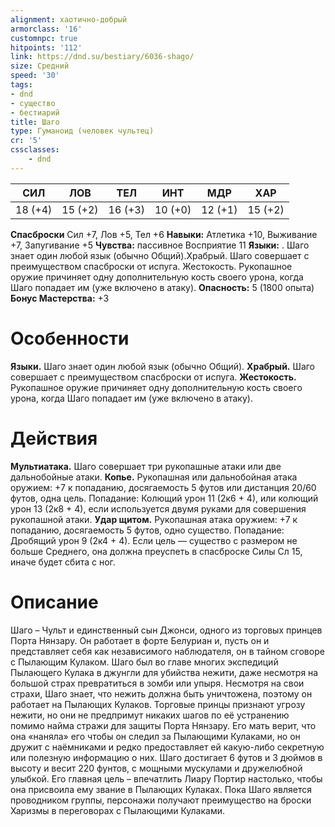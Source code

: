 ```yaml
---
alignment: хаотично-добрый
armorclass: '16'
customnpc: true
hitpoints: '112'
link: https://dnd.su/bestiary/6036-shago/
size: Средний
speed: '30'
tags:
- dnd
- существо
- бестиарий
title: Шаго
type: Гуманоид (человек чультец)
cr: '5'
cssclasses:
    - dnd
---
```



| СИЛ | ЛОВ | ТЕЛ | ИНТ | МДР | ХАР |
|---|---|---|---|---|---|
| 18 (+4) | 15 (+2) | 16 (+3) | 10 (+0) | 12 (+1) | 15 (+2) |
**Спасброски** Сил +7, Лов +5, Тел +6
**Навыки:** Атлетика +10, Выживание +7, Запугивание +5
**Чувства:** пассивное Восприятие 11
**Языки:** . Шаго знает один любой язык (обычно Общий).Храбрый. Шаго совершает с преимуществом спасброски от испуга.
Жестокость. Рукопашное оружие причиняет одну дополнительную кость своего урона, когда Шаго попадает им (уже включено в атаку).
**Опасность:** 5 (1800 опыта)
**Бонус Мастерства:** +3


# Особенности
**Языки.** Шаго знает один любой язык (обычно Общий).
**Храбрый.** Шаго совершает с преимуществом спасброски от испуга.
**Жестокость.** Рукопашное оружие причиняет одну дополнительную кость своего урона, когда Шаго попадает им (уже включено в атаку).


# Действия
**Мультиатака.** Шаго совершает три рукопашные атаки или две дальнобойные атаки.
**Копье.** Рукопашная или дальнобойная атака оружием: +7 к попаданию, досягаемость 5 футов или дистанция 20/60 футов, одна цель. Попадание: Колющий урон 11 (2к6 + 4), или колющий урон 13 (2к8 + 4), если используется двумя руками для совершения рукопашной атаки.
**Удар щитом.** Рукопашная атака оружием: +7 к попаданию, досягаемость 5 футов, одно существо. Попадание: Дробящий урон 9 (2к4 + 4). Если цель — существо с размером не больше Среднего, она должна преуспеть в спасброске Силы Сл 15, иначе будет сбита с ног.


# Описание
Шаго – Чульт и единственный сын Джонси, одного из торговых принцев Порта Нянзару. Он работает в форте Белуриан и, пусть он и представляет себя как независимого наблюдателя, он в тайном сговоре с Пылающим Кулаком. Шаго был во главе многих экспедиций Пылающего Кулака в джунгли для убийства нежити, даже несмотря на большой страх превратиться в зомби или упыря. Несмотря на свои страхи, Шаго знает, что нежить должна быть уничтожена, поэтому он работает на Пылающих Кулаков. Торговые принцы признают угрозу нежити, но они не предпримут никаких шагов по её устранению помимо найма стражи для защиты Порта Нянзару. Его мать верит, что она «наняла» его чтобы он следил за Пылающими Кулаками, но он дружит с наёмниками и редко предоставляет ей какую-либо секретную или полезную информацию о них. Шаго достигает 6 футов и 3 дюймов в высоту и весит 220 фунтов, с мощными мускулами и дружелюбной улыбкой. Его главная цель – впечатлить Лиару Портир настолько, чтобы она присвоила ему звание в Пылающих Кулаках. Пока Шаго является проводником группы, персонажи получают преимущество на броски Харизмы в переговорах с Пылающими Кулаками.